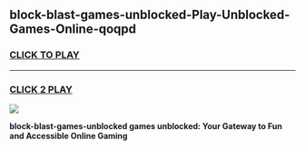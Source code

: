 
## block-blast-games-unblocked-Play-Unblocked-Games-Online-qoqpd
<h3>
<a href="https://premium76.site?title=block-blast-games-unblocked&ref=24A">CLICK TO PLAY</a></h3>
<hr>

<h3>
<a href="https://premium76.site?title=block-blast-games-unblocked&ref=24A">CLICK 2 PLAY</a>
  
</h3>

<a href="https://premium76.site?title=block-blast-games-unblocked&ref=24A"><img src="https://clearcache.store/games.png"></a>


**block-blast-games-unblocked games unblocked: Your Gateway to Fun and Accessible Online Gaming**
